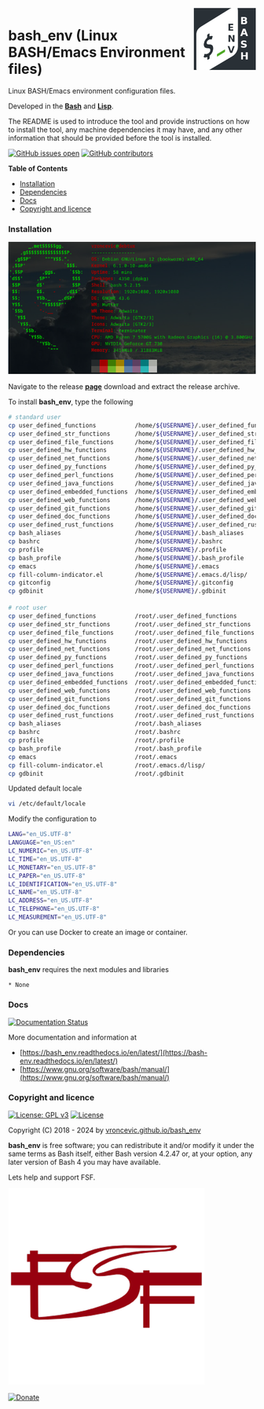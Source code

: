 <img align="right" src="https://raw.githubusercontent.com/vroncevic/bash_env/dev/docs/bash_env_logo.png" width="25%">

# bash_env (Linux BASH/Emacs Environment files)

Linux BASH/Emacs environment configuration files.

Developed in the **[Bash](https://en.wikipedia.org/wiki/Bash_(Unix_shell))** and **[Lisp](https://en.wikipedia.org/wiki/Lisp_(programming_language))**.

The README is used to introduce the tool and provide instructions on
how to install the tool, any machine dependencies it may have, and any
other information that should be provided before the tool is installed.

[![GitHub issues open](https://img.shields.io/github/issues/vroncevic/bash_env.svg)](https://github.com/vroncevic/bash_env/issues) [![GitHub contributors](https://img.shields.io/github/contributors/vroncevic/bash_env.svg)](https://github.com/vroncevic/bash_env/graphs/contributors)

<!-- START doctoc generated TOC please keep comment here to allow auto update -->
<!-- DON'T EDIT THIS SECTION, INSTEAD RE-RUN doctoc TO UPDATE -->
**Table of Contents**

- [Installation](#installation)
- [Dependencies](#dependencies)
- [Docs](#docs)
- [Copyright and licence](#copyright-and-licence)

<!-- END doctoc generated TOC please keep comment here to allow auto update -->

### Installation

![Debian Linux OS](https://raw.githubusercontent.com/vroncevic/bash_env/dev/docs/debtux.png)

Navigate to the release **[page](https://github.com/vroncevic/bash_env/releases)** download and extract the release archive.

To install **bash_env**, type the following

```bash
# standard user
cp user_defined_functions           /home/${USERNAME}/.user_defined_functions
cp user_defined_str_functions       /home/${USERNAME}/.user_defined_str_functions
cp user_defined_file_functions      /home/${USERNAME}/.user_defined_file_functions
cp user_defined_hw_functions        /home/${USERNAME}/.user_defined_hw_functions
cp user_defined_net_functions       /home/${USERNAME}/.user_defined_net_functions
cp user_defined_py_functions        /home/${USERNAME}/.user_defined_py_functions
cp user_defined_perl_functions      /home/${USERNAME}/.user_defined_perl_functions
cp user_defined_java_functions      /home/${USERNAME}/.user_defined_java_functions
cp user_defined_embedded_functions  /home/${USERNAME}/.user_defined_embedded_functions
cp user_defined_web_functions       /home/${USERNAME}/.user_defined_web_functions
cp user_defined_git_functions       /home/${USERNAME}/.user_defined_git_functions
cp user_defined_doc_functions       /home/${USERNAME}/.user_defined_doc_functions
cp user_defined_rust_functions      /home/${USERNAME}/.user_defined_rust_functions
cp bash_aliases                     /home/${USERNAME}/.bash_aliases
cp bashrc                           /home/${USERNAME}/.bashrc
cp profile                          /home/${USERNAME}/.profile
cp bash_profile                     /home/${USERNAME}/.bash_profile
cp emacs                            /home/${USERNAME}/.emacs
cp fill-column-indicator.el         /home/${USERNAME}/.emacs.d/lisp/
cp gitconfig                        /home/${USERNAME}/.gitconfig
cp gdbinit                          /home/${USERNAME}/.gdbinit

# root user
cp user_defined_functions           /root/.user_defined_functions
cp user_defined_str_functions       /root/.user_defined_str_functions
cp user_defined_file_functions      /root/.user_defined_file_functions
cp user_defined_hw_functions        /root/.user_defined_hw_functions
cp user_defined_net_functions       /root/.user_defined_net_functions
cp user_defined_py_functions        /root/.user_defined_py_functions
cp user_defined_perl_functions      /root/.user_defined_perl_functions
cp user_defined_java_functions      /root/.user_defined_java_functions
cp user_defined_embedded_functions  /root/.user_defined_embedded_functions
cp user_defined_web_functions       /root/.user_defined_web_functions
cp user_defined_git_functions       /root/.user_defined_git_functions
cp user_defined_doc_functions       /root/.user_defined_doc_functions
cp user_defined_rust_functions      /root/.user_defined_rust_functions
cp bash_aliases                     /root/.bash_aliases
cp bashrc                           /root/.bashrc
cp profile                          /root/.profile
cp bash_profile                     /root/.bash_profile
cp emacs                            /root/.emacs
cp fill-column-indicator.el         /root/.emacs.d/lisp/
cp gdbinit                          /root/.gdbinit
```

Updated default locale

```bash
vi /etc/default/locale
```

Modify the configuration to

```bash
LANG="en_US.UTF-8"
LANGUAGE="en_US:en"
LC_NUMERIC="en_US.UTF-8"
LC_TIME="en_US.UTF-8"
LC_MONETARY="en_US.UTF-8"
LC_PAPER="en_US.UTF-8"
LC_IDENTIFICATION="en_US.UTF-8"
LC_NAME="en_US.UTF-8"
LC_ADDRESS="en_US.UTF-8"
LC_TELEPHONE="en_US.UTF-8"
LC_MEASUREMENT="en_US.UTF-8"
```

Or you can use Docker to create an image or container.

### Dependencies

**bash_env** requires the next modules and libraries

    * None

### Docs

[![Documentation Status](https://readthedocs.org/projects/bash_env/badge/?version=latest)](https://bash-env.readthedocs.io/projects/bash_env/en/latest/?badge=latest)

More documentation and information at
* [https://bash_env.readthedocs.io/en/latest/](https://bash-env.readthedocs.io/en/latest/)
* [https://www.gnu.org/software/bash/manual/](https://www.gnu.org/software/bash/manual/)

### Copyright and licence

[![License: GPL v3](https://img.shields.io/badge/License-GPLv3-blue.svg)](https://www.gnu.org/licenses/gpl-3.0) [![License](https://img.shields.io/badge/License-Apache%202.0-blue.svg)](https://opensource.org/licenses/Apache-2.0)

Copyright (C) 2018 - 2024 by [vroncevic.github.io/bash_env](https://vroncevic.github.io/bash_env)

**bash_env** is free software; you can redistribute it and/or modify
it under the same terms as Bash itself, either Bash version 4.2.47 or,
at your option, any later version of Bash 4 you may have available.

Lets help and support FSF.

[![Free Software Foundation](https://raw.githubusercontent.com/vroncevic/bash_env/dev/docs/fsf-logo_1.png)](https://my.fsf.org/)

[![Donate](https://www.paypalobjects.com/en_US/i/btn/btn_donateCC_LG.gif)](https://my.fsf.org/donate/)

